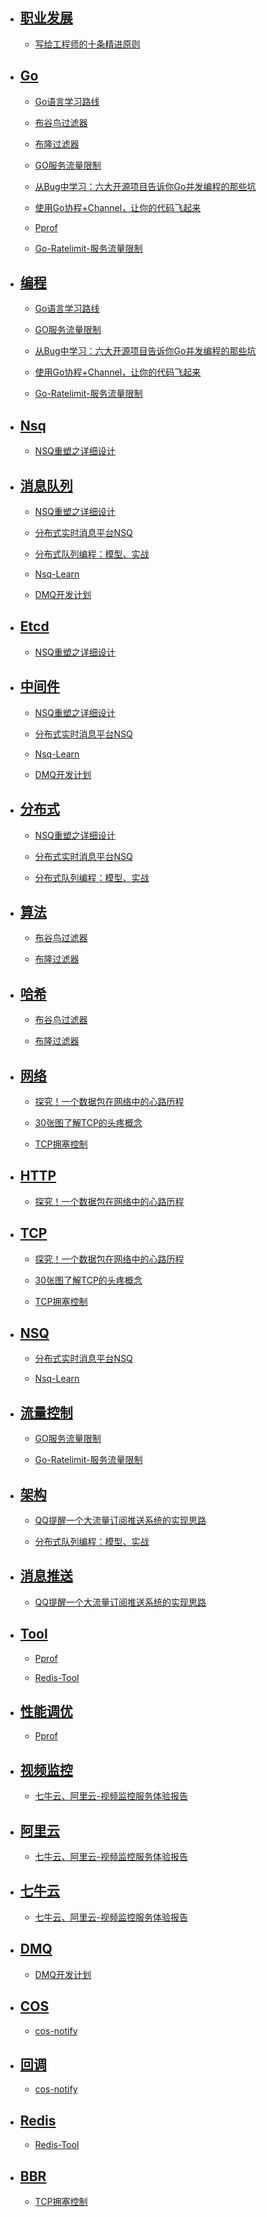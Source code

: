 * ## [职业发展](/tags.md)

   * [写给工程师的十条精进原则](node/022/写给工程师的十条精进原则.md)

* ## [Go](/tags.md)

   * [Go语言学习路线](node/021/Go语言学习路线.md)

   * [布谷鸟过滤器](node/019/布谷鸟过滤器.md)

   * [布隆过滤器](node/018/布隆过滤器.md)

   * [GO服务流量限制](node/013/GO服务流量限制.md)

   * [从Bug中学习：六大开源项目告诉你Go并发编程的那些坑](node/011/从Bug中学习：六大开源项目告诉你Go并发编程的那些坑.md)

   * [使用Go协程+Channel，让你的代码飞起来](node/010/使用Go协程+Channel，让你的代码飞起来.md)

   * [Pprof](node/008/Pprof.md)

   * [Go-Ratelimit-服务流量限制](node/006/Go-Ratelimit-服务流量限制.md)

* ## [编程](/tags.md)

   * [Go语言学习路线](node/021/Go语言学习路线.md)

   * [GO服务流量限制](node/013/GO服务流量限制.md)

   * [从Bug中学习：六大开源项目告诉你Go并发编程的那些坑](node/011/从Bug中学习：六大开源项目告诉你Go并发编程的那些坑.md)

   * [使用Go协程+Channel，让你的代码飞起来](node/010/使用Go协程+Channel，让你的代码飞起来.md)

   * [Go-Ratelimit-服务流量限制](node/006/Go-Ratelimit-服务流量限制.md)

* ## [Nsq](/tags.md)

   * [NSQ重塑之详细设计](node/020/NSQ重塑之详细设计.md)

* ## [消息队列](/tags.md)

   * [NSQ重塑之详细设计](node/020/NSQ重塑之详细设计.md)

   * [分布式实时消息平台NSQ](node/014/分布式实时消息平台NSQ.md)

   * [分布式队列编程：模型、实战](node/009/分布式队列编程：模型、实战.md)

   * [Nsq-Learn](node/007/Nsq-Learn.md)

   * [DMQ开发计划](node/004/DMQ开发计划.md)

* ## [Etcd](/tags.md)

   * [NSQ重塑之详细设计](node/020/NSQ重塑之详细设计.md)

* ## [中间件](/tags.md)

   * [NSQ重塑之详细设计](node/020/NSQ重塑之详细设计.md)

   * [分布式实时消息平台NSQ](node/014/分布式实时消息平台NSQ.md)

   * [Nsq-Learn](node/007/Nsq-Learn.md)

   * [DMQ开发计划](node/004/DMQ开发计划.md)

* ## [分布式](/tags.md)

   * [NSQ重塑之详细设计](node/020/NSQ重塑之详细设计.md)

   * [分布式实时消息平台NSQ](node/014/分布式实时消息平台NSQ.md)

   * [分布式队列编程：模型、实战](node/009/分布式队列编程：模型、实战.md)

* ## [算法](/tags.md)

   * [布谷鸟过滤器](node/019/布谷鸟过滤器.md)

   * [布隆过滤器](node/018/布隆过滤器.md)

* ## [哈希](/tags.md)

   * [布谷鸟过滤器](node/019/布谷鸟过滤器.md)

   * [布隆过滤器](node/018/布隆过滤器.md)

* ## [网络](/tags.md)

   * [探究！一个数据包在网络中的心路历程](node/017/探究！一个数据包在网络中的心路历程.md)

   * [30张图了解TCP的头疼概念](node/016/30张图了解TCP的头疼概念.md)

   * [TCP拥塞控制](node/001/TCP拥塞控制.md)

* ## [HTTP](/tags.md)

   * [探究！一个数据包在网络中的心路历程](node/017/探究！一个数据包在网络中的心路历程.md)

* ## [TCP](/tags.md)

   * [探究！一个数据包在网络中的心路历程](node/017/探究！一个数据包在网络中的心路历程.md)

   * [30张图了解TCP的头疼概念](node/016/30张图了解TCP的头疼概念.md)

   * [TCP拥塞控制](node/001/TCP拥塞控制.md)

* ## [NSQ](/tags.md)

   * [分布式实时消息平台NSQ](node/014/分布式实时消息平台NSQ.md)

   * [Nsq-Learn](node/007/Nsq-Learn.md)

* ## [流量控制](/tags.md)

   * [GO服务流量限制](node/013/GO服务流量限制.md)

   * [Go-Ratelimit-服务流量限制](node/006/Go-Ratelimit-服务流量限制.md)

* ## [架构](/tags.md)

   * [QQ提醒一个大流量订阅推送系统的实现思路](node/012/QQ提醒一个大流量订阅推送系统的实现思路.md)

   * [分布式队列编程：模型、实战](node/009/分布式队列编程：模型、实战.md)

* ## [消息推送](/tags.md)

   * [QQ提醒一个大流量订阅推送系统的实现思路](node/012/QQ提醒一个大流量订阅推送系统的实现思路.md)

* ## [Tool](/tags.md)

   * [Pprof](node/008/Pprof.md)

   * [Redis-Tool](node/002/Redis-Tool.md)

* ## [性能调优](/tags.md)

   * [Pprof](node/008/Pprof.md)

* ## [视频监控](/tags.md)

   * [七牛云、阿里云-视频监控服务体验报告](node/005/七牛云、阿里云-视频监控服务体验报告.md)

* ## [阿里云](/tags.md)

   * [七牛云、阿里云-视频监控服务体验报告](node/005/七牛云、阿里云-视频监控服务体验报告.md)

* ## [七牛云](/tags.md)

   * [七牛云、阿里云-视频监控服务体验报告](node/005/七牛云、阿里云-视频监控服务体验报告.md)

* ## [DMQ](/tags.md)

   * [DMQ开发计划](node/004/DMQ开发计划.md)

* ## [COS](/tags.md)

   * [cos-notify](node/003/cos-notify.md)

* ## [回调](/tags.md)

   * [cos-notify](node/003/cos-notify.md)

* ## [Redis](/tags.md)

   * [Redis-Tool](node/002/Redis-Tool.md)

* ## [BBR](/tags.md)

   * [TCP拥塞控制](node/001/TCP拥塞控制.md)

